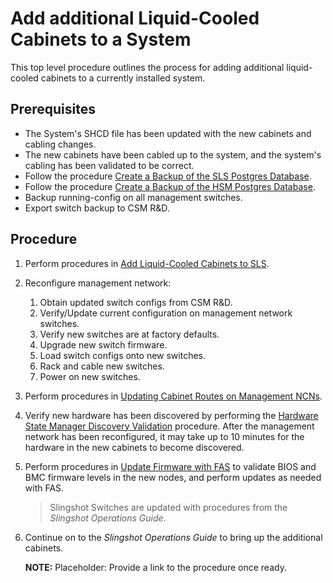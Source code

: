 # Add additional Liquid-Cooled Cabinets to a System

This top level procedure outlines the process for adding additional liquid-cooled cabinets to a currently installed system. 

## Prerequisites
- The System's SHCD file has been updated with the new cabinets and cabling changes.
- The new cabinets have been cabled up to the system, and the system's cabling has been validated to be correct.
- Follow the procedure [Create a Backup of the SLS Postgres Database](../system_layout_service/Create_a_Backup_of_the_SLS_Postgres_Database.md).
- Follow the procedure [Create a Backup of the HSM Postgres Database](../hardware_state_manager/Create_a_Backup_of_the_HSM_Postgres_Database.md).
- Backup running-config on all management switches.
- Export switch backup to CSM R&D.

## Procedure
1. Perform procedures in [Add Liquid-Cooled Cabinets to SLS](../system_layout_service/Add_Liquid-Cooled_Cabinets_To_SLS.md).

2. Reconfigure management network:
   1. Obtain updated switch configs from CSM R&D.
   2. Verify/Update current configuration on management network switches.
   3. Verify new switches are at factory defaults.
   4. Upgrade new switch firmware.
   5. Load switch configs onto new switches.
   6. Rack and cable new switches.
   7. Power on new switches.

3. Perform procedures in [Updating Cabinet Routes on Management NCNs](Updating_Cabinet_Routes_on_Management_NCNs.md).

4.  Verify new hardware has been discovered by performing the [Hardware State Manager Discovery Validation](../validate_csm_health.md#hms-smd-discovery-validation) procedure. 
    After the management network has been reconfigured, it may take up to 10 minutes for the hardware in the new cabinets to become discovered.

5.  Perform procedures in [Update Firmware with FAS](../firmware/Update_Firmware_with_FAS.md) to validate BIOS and BMC firmware levels in the new nodes, and perform updates as needed with FAS.
    > Slingshot Switches are updated with procedures from the *Slingshot Operations Guide*.

6.  Continue on to the *Slingshot Operations Guide* to bring up the additional cabinets.  

    **NOTE:** Placeholder: Provide a link to the procedure once ready.
